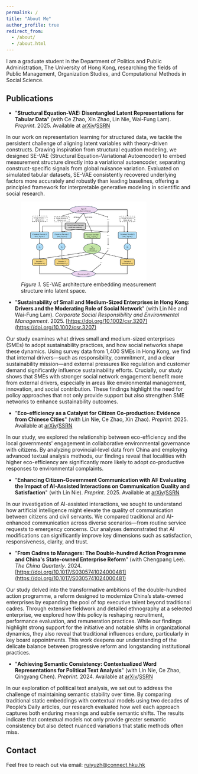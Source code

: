 ```yaml
---
permalink: /
title: "About Me"
author_profile: true
redirect_from: 
  - /about/
  - /about.html
---
```



I am a graduate student in the Department of Politics and Public Administration, The University of Hong Kong, researching the fields of Public Management, Organization Studies, and Computational Methods in Social Science.
    
Publications
------

 - "**Structural Equation-VAE: Disentangled Latent Representations for Tabular Data**" (with Ce Zhao, Xin Zhao, Lin Nie, Wai-Fung Lam). *Preprint*. 2025. Available at [arXiv](https://arxiv.org/abs/2508.06347)/[SSRN](https://papers.ssrn.com/sol3/papers.cfm?abstract_id=5384208)

In our work on representation learning for structured data, we tackle the persistent challenge of aligning latent variables with theory-driven constructs. Drawing inspiration from structural equation modeling, we designed SE-VAE (Structural Equation-Variational Autoencoder) to embed measurement structure directly into a variational autoencoder, separating construct-specific signals from global nuisance variation. Evaluated on simulated tabular datasets, SE-VAE consistently recovered underlying factors more accurately and robustly than leading baselines, offering a principled framework for interpretable generative modeling in scientific and social research. 

<figure>
  <img src="SE-VAE_Architecture_F1.png" alt="SE-VAE architecture diagram" style="max-width: 80%;">
  <figcaption><em>Figure 1.</em> SE-VAE architecture embedding measurement structure into latent space.</figcaption>
</figure>

 - "**Sustainability of Small and Medium-Sized Enterprises in Hong Kong: Drivers and the Moderating Role of Social Network**" (with Lin Nie and Wai-Fung Lam). *Corporate Social Responsibility and Environmental Management*. 2025. [https://doi.org/10.1002/csr.3207](https://doi.org/10.1002/csr.3207)

Our study examines what drives small and medium-sized enterprises (SMEs) to adopt sustainability practices, and how social networks shape these dynamics. Using survey data from 1,400 SMEs in Hong Kong, we find that internal drivers—such as responsibility, commitment, and a clear sustainability mission—and external pressures like regulation and customer demand significantly influence sustainability efforts. Crucially, our study shows that SMEs with stronger social network engagement benefit more from external drivers, especially in areas like environmental management, innovation, and social contribution. These findings highlight the need for policy approaches that not only provide support but also strengthen SME networks to enhance sustainability outcomes.

 - "**Eco-efficiency as a Catalyst for Citizen Co-production: Evidence from Chinese Cities**" (with Lin Nie, Ce Zhao, Xin Zhao). *Preprint*. 2025. Available at [arXiv](https://arxiv.org/abs/2504.13290)/[SSRN](https://papers.ssrn.com/sol3/papers.cfm?abstract_id=5220860)

In our study, we explored the relationship between eco-efficiency and the local governments' engagement in collaborative environmental governance with citizens. By analyzing provincial-level data from China and employing advanced textual analysis methods, our findings reveal that localities with higher eco-efficiency are significantly more likely to adopt co-productive responses to environmental complaints.

 - "**Enhancing Citizen-Government Communication with AI: Evaluating the Impact of AI-Assisted Interactions on Communication Quality and Satisfaction**" (with Lin Nie). *Preprint*. 2025. Available at [arXiv](https://arxiv.org/abs/2501.10715)/[SSRN](https://papers.ssrn.com/sol3/papers.cfm?abstract_id=5107547)

In our investigation of AI-assisted interactions, we sought to understand how artificial intelligence might elevate the quality of communication between citizens and civil servants.  We  compared traditional and AI-enhanced communication across diverse scenarios—from routine service requests to emergency concerns. Our analyses demonstrated that AI modifications can significantly improve key dimensions such as satisfaction, responsiveness, clarity, and trust. 

 - "**From Cadres to Managers: The Double-hundred Action Programme and China's State-owned Enterprise Reform**" (with Chengpang Lee). *The China Quarterly*. 2024. [https://doi.org/10.1017/S0305741024000481](https://doi.org/10.1017/S0305741024000481)

Our study delved into the transformative ambitions of the double-hundred action programme, a reform designed to modernize China’s state-owned enterprises by expanding the pool of top executive talent beyond traditional cadres. Through extensive fieldwork and detailed ethnography at a selected enterprise, we explored how this policy is reshaping recruitment, performance evaluation, and remuneration practices. While our findings highlight strong support for the initiative and notable shifts in organizational dynamics, they also reveal that traditional influences endure, particularly in key board appointments. This work deepens our understanding of the delicate balance between progressive reform and longstanding institutional practices.

 - "**Achieving Semantic Consistency: Contextualized Word Representations for Political Text Analysis**" (with Lin Nie, Ce Zhao, Qingyang Chen). *Preprint*. 2024. Available at [arXiv](https://arxiv.org/abs/2412.04505)/[SSRN](https://papers.ssrn.com/sol3/papers.cfm?abstract_id=5043698)

In our exploration of political text analysis, we set out to address the challenge of maintaining semantic stability over time. By comparing traditional static embeddings with contextual models using two decades of People’s Daily articles, our research evaluated how well each approach captures both enduring meanings and subtle semantic shifts. The results indicate that contextual models not only provide greater semantic consistency but also detect nuanced variations that static methods often miss.   

Contact
------
Feel free to reach out via email: ruiyuzh@connect.hku.hk

